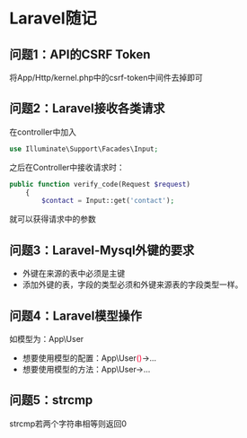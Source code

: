 # Laravel随记

## 问题1：API的CSRF Token

将App/Http/kernel.php中的csrf-token中间件去掉即可

## 问题2：Laravel接收各类请求

在controller中加入

```php
use Illuminate\Support\Facades\Input;
```

之后在Controller中接收请求时：

```php
public function verify_code(Request $request)
    {
        $contact = Input::get('contact');
```

就可以获得请求中的参数

## 问题3：Laravel-Mysql外键的要求

- 外键在来源的表中必须是主键
- 添加外键的表，字段的类型必须和外键来源表的字段类型一样。

## 问题4：Laravel模型操作

如模型为：App\User

- 想要使用模型的配置：App\User<font color=#FF0033>()</font>->...
- 想要使用模型的方法：App\User->...

## 问题5：strcmp

strcmp若两个字符串相等则返回0

